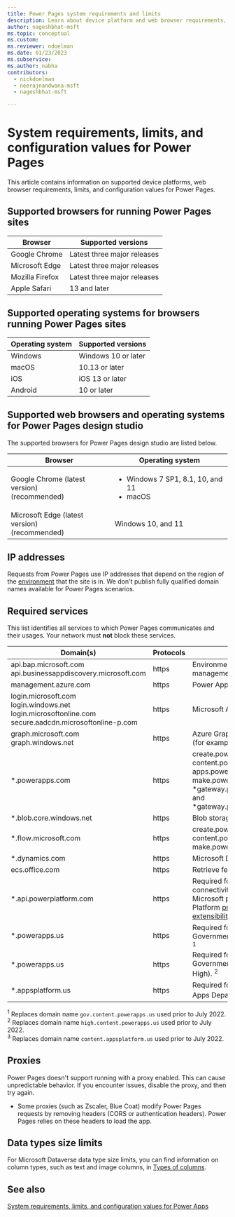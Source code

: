 ```yaml
---
title: Power Pages system requirements and limits
description: Learn about device platform and web browser requirements, limits, and configuration values for Power Pages.
author: nageshbhat-msft
ms.topic: conceptual
ms.custom: 
ms.reviewer: ndoelman
ms.date: 01/23/2023
ms.subservice: 
ms.author: nabha
contributors:
  - nickdoelman
  - neerajnandwana-msft
  - nageshbhat-msft

---
```

# System requirements, limits, and configuration values for Power Pages

This article contains information on supported device platforms, web browser requirements, limits, and configuration values for Power Pages. 

## Supported browsers for running Power Pages sites

| **Browser** | **Supported versions** |  
| --- | --- | 
| Google Chrome|Latest three major releases| 
| Microsoft Edge|Latest three major releases| 
| Mozilla Firefox |Latest three major releases| 
| Apple Safari|13 and later| 

## Supported operating systems for browsers running Power Pages sites

| **Operating system** | **Supported versions** | 
| --- | --- | 
| Windows |Windows 10 or later| 
| macOS|10.13 or later| 
| iOS |iOS 13 or later|
| Android |10 or later |

## Supported web browsers and operating systems for Power Pages design studio

The supported browsers for Power Pages design studio are listed below.

| **Browser**                     | **Operating system**           |
|---------------------------------|--------------------------------|
| Google Chrome (latest version)<br>(recommended)                    | <ul><li>Windows 7 SP1, 8.1, 10, and 11</li><li>macOS</li></ul>      |
| Microsoft Edge (latest version)<br> (recommended)                    | Windows 10, and 11 |

## IP addresses

Requests from Power Pages use IP addresses that depend on the region of the [environment](/power-platform/admin/environments-overview) that the site is in. We don't publish fully qualified domain names available for Power Pages scenarios.

## Required services

This list identifies all services to which Power Pages communicates and their usages. Your network must **not** block these services.

| Domain(s) | Protocols | Uses |
| --- | --- | --- |
| api.bap.microsoft.com<br>api.businessappdiscovery.microsoft.com | https | Environment permissions management |
| management.azure.com | https | Power Apps Management Service |
| login.microsoft.com<br>login.windows.net<br>login.microsoftonline.com<br>secure.aadcdn.microsoftonline-p.com |https |Microsoft Authentication Library |
| graph.microsoft.com<br>graph.windows.net |https |Azure Graph - For getting user info (for example, profile photo) |
| \*.powerapps.com |https | create.powerapps.com, content.powerapps.com, apps.powerapps.com, make.powerapps.com, \*gateway.prod.island.powerapps.com, and \*gateway.prod.cm.powerapps.com |
| \*.blob.core.windows.net |https | Blob storage |
| \*.flow.microsoft.com | https | create.powerapps.com, content.powerapps.com, and make.powerapps.com |
| \*.dynamics.com | https | Microsoft Dataverse |
| ecs.office.com | https | Retrieve feature flags for Power Apps |
| *.api.powerplatform.com | https | Required for Power Platform API connectivity used internally by Microsoft products, and Power Platform [programmability and extensibility](/power-platform/admin/programmability-extensibility-overview). |
| \*.powerapps.us	| https |	Required for Power Pages for Government Community Cloud (GCC). <sup>1</sup> |
| \*.powerapps.us	| https |	Required for Power Pages for Government Community Cloud (GCC High). <sup>2</sup> |
| \*.appsplatform.us | https | Required for Power Pages for Power Apps Department of Defense (DoD). <sup>3</sup> |

<sup>1</sup> Replaces domain name `gov.content.powerapps.us` used prior to July 2022. <br>
<sup>2</sup> Replaces domain name `high.content.powerapps.us` used prior to July 2022. <br>
<sup>3</sup> Replaces domain name `content.appsplatform.us` used prior to July 2022.


## Proxies
Power Pages doesn't support running with a proxy enabled. This can cause unpredictable behavior. If you encounter issues, disable the proxy, and then try again.

- Some proxies (such as Zscaler, Blue Coat) modify Power Pages requests by removing headers (CORS or authentication headers). Power Pages relies on these headers to load the app.

## Data types size limits

For Microsoft Dataverse data type size limits, you can find information on column types, such as text and image columns, in [Types of columns](/power-apps/maker/data-platform/types-of-fields).

## See also

[System requirements, limits, and configuration values for Power Apps](/power-apps/limits-and-config)
